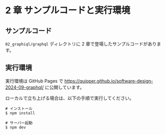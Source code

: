 # 2 章 サンプルコードと実行環境

## サンプルコード

`02_graphiql/graphql` ディレクトリに 2 章で登場したサンプルコードがあります。

## 実行環境

実行環境は GitHub Pages で https://quipper.github.io/software-design-2024-09-graphql/ に公開しています。

ローカルで立ち上げる場合は、以下の手順で実行してください。

```console
# インストール
$ npm install

# サーバー起動
$ npm dev
```
